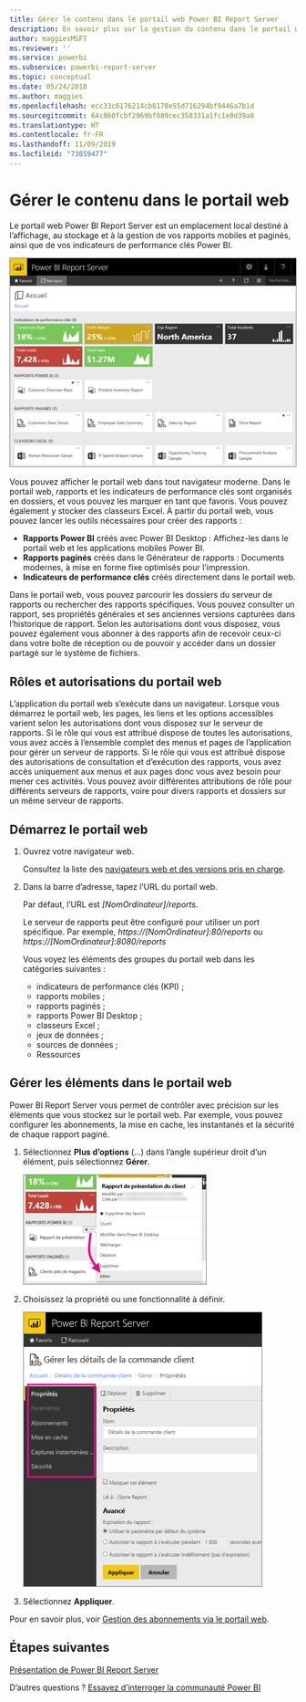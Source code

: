 ```yaml
---
title: Gérer le contenu dans le portail web Power BI Report Server
description: En savoir plus sur la gestion du contenu dans le portail web Power BI Report Server.
author: maggiesMSFT
ms.reviewer: ''
ms.service: powerbi
ms.subservice: powerbi-report-server
ms.topic: conceptual
ms.date: 05/24/2018
ms.author: maggies
ms.openlocfilehash: ecc33c6176214cb8178e55d716294bf9446a7b1d
ms.sourcegitcommit: 64c860fcbf2969bf089cec358331a1fc1e0d39a8
ms.translationtype: HT
ms.contentlocale: fr-FR
ms.lasthandoff: 11/09/2019
ms.locfileid: "73859477"
---
```

# <a name="manage-content-in-the-web-portal"></a>Gérer le contenu dans le portail web 
Le portail web Power BI Report Server est un emplacement local destiné à l’affichage, au stockage et à la gestion de vos rapports mobiles et paginés, ainsi que de vos indicateurs de performance clés Power BI.

![Portail web Power BI Report Server](media/getting-around/report-server-web-portal.png)

Vous pouvez afficher le portail web dans tout navigateur moderne. Dans le portail web, rapports et les indicateurs de performance clés sont organisés en dossiers, et vous pouvez les marquer en tant que favoris. Vous pouvez également y stocker des classeurs Excel. À partir du portail web, vous pouvez lancer les outils nécessaires pour créer des rapports :

* **Rapports Power BI** créés avec Power BI Desktop : Affichez-les dans le portail web et les applications mobiles Power BI.
* **Rapports paginés** créés dans le Générateur de rapports : Documents modernes, à mise en forme fixe optimisés pour l’impression.
* **Indicateurs de performance clés** créés directement dans le portail web.

Dans le portail web, vous pouvez parcourir les dossiers du serveur de rapports ou rechercher des rapports spécifiques. Vous pouvez consulter un rapport, ses propriétés générales et ses anciennes versions capturées dans l’historique de rapport. Selon les autorisations dont vous disposez, vous pouvez également vous abonner à des rapports afin de recevoir ceux-ci dans votre boîte de réception ou de pouvoir y accéder dans un dossier partagé sur le système de fichiers.

## <a name="web-portal-roles-and-permissions"></a>Rôles et autorisations du portail web
L’application du portail web s’exécute dans un navigateur. Lorsque vous démarrez le portail web, les pages, les liens et les options accessibles varient selon les autorisations dont vous disposez sur le serveur de rapports. Si le rôle qui vous est attribué dispose de toutes les autorisations, vous avez accès à l’ensemble complet des menus et pages de l’application pour gérer un serveur de rapports. Si le rôle qui vous est attribué dispose des autorisations de consultation et d’exécution des rapports, vous avez accès uniquement aux menus et aux pages donc vous avez besoin pour mener ces activités. Vous pouvez avoir différentes attributions de rôle pour différents serveurs de rapports, voire pour divers rapports et dossiers sur un même serveur de rapports.

## <a name="start-the-web-portal"></a>Démarrez le portail web
1. Ouvrez votre navigateur web.
   
    Consultez la liste des [navigateurs web et des versions pris en charge](browser-support.md).
2. Dans la barre d’adresse, tapez l’URL du portail web.
   
    Par défaut, l’URL est <em>[NomOrdinateur]/reports</em>.
   
    Le serveur de rapports peut être configuré pour utiliser un port spécifique. Par exemple, <em>https://[NomOrdinateur]:80/reports</em> ou <em>https://[NomOrdinateur]:8080/reports</em>
   
    Vous voyez les éléments des groupes du portail web dans les catégories suivantes :
   
   * indicateurs de performance clés (KPI) ;
   * rapports mobiles ;
   * rapports paginés ;
   * rapports Power BI Desktop ;
   * classeurs Excel ;
   * jeux de données ;
   * sources de données ;
   * Ressources

## <a name="manage-items-in-the-web-portal"></a>Gérer les éléments dans le portail web
Power BI Report Server vous permet de contrôler avec précision sur les éléments que vous stockez sur le portail web. Par exemple, vous pouvez configurer les abonnements, la mise en cache, les instantanés et la sécurité de chaque rapport paginé.

1. Sélectionnez **Plus d’options** (...) dans l’angle supérieur droit d’un élément, puis sélectionnez **Gérer**.
   
    ![Sélectionner Gérer](media/getting-around/report-server-web-portal-manage-ellipsis.png)
2. Choisissez la propriété ou une fonctionnalité à définir.
   
    ![Sélectionner une propriété](media/getting-around/report-server-web-portal-manage-properties.png)
3. Sélectionnez **Appliquer**.

Pour en savoir plus, voir [Gestion des abonnements via le portail web](https://docs.microsoft.com/sql/reporting-services/working-with-subscriptions-web-portal).

## <a name="next-steps"></a>Étapes suivantes
[Présentation de Power BI Report Server](get-started.md)

D’autres questions ? [Essayez d’interroger la communauté Power BI](https://community.powerbi.com/)

